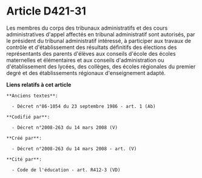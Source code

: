 # Article D421-31

Les membres du corps des tribunaux administratifs et des cours administratives d'appel affectés en tribunal administratif
sont autorisés, par le président du tribunal administratif intéressé, à participer aux travaux de contrôle et d'établissement
des résultats définitifs des élections des représentants des parents d'élèves aux conseils d'école des écoles maternelles et
élémentaires et aux conseils d'administration ou d'établissement des lycées, des collèges, des écoles régionales du premier
degré et des établissements régionaux d'enseignement adapté.

**Liens relatifs à cet article**

	**Anciens textes**:

	  - Décret n°86-1054 du 23 septembre 1986 - art. 1 (Ab)

	**Codifié par**:

	  - Décret n°2008-263 du 14 mars 2008 (V)

	**Créé par**:

	  - Décret n°2008-263 du 14 mars 2008 - art. (V)

	**Cité par**:

	  - Code de l'éducation - art. R412-3 (VD)
